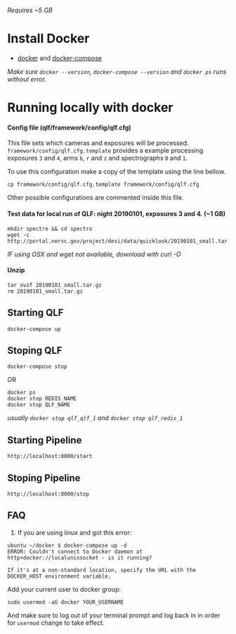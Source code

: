 _Requires ~5 GB_

# Install Docker

- [docker](https://docs.docker.com/install/) and [docker-compose](https://docs.docker.com/compose/install/)

_Make sure `docker --version`, `docker-compose --version` and `docker ps` runs without error._

# Running locally with docker

#### Config file (qlf/framework/config/qlf.cfg)

This file sets which cameras and exposures will be processed. `framework/config/qlf.cfg.template` provides a example processing exposures `3` and `4`, arms `b`, `r` and `z` and spectrographs `0` and `1`. 

To use this configuration make a copy of the template using the line bellow.

`cp framework/config/qlf.cfg.template framework/config/qlf.cfg`

Other possible configurations are commented inside this file.

#### Test data for local run of QLF: night 20190101, exposures 3 and 4. (~1 GB)

```
mkdir spectro && cd spectro
wget -c http://portal.nersc.gov/project/desi/data/quicklook/20190101_small.tar.gz 
```

_IF using OSX and wget not available, download with curl -O_

#### Unzip

```
tar xvzf 20190101_small.tar.gz
rm 20190101_small.tar.gz
```

## Starting QLF

    docker-compose up

## Stoping QLF

    docker-compose stop

OR

    docker ps
    docker stop REDIS_NAME
    docker stop QLF_NAME

_usually `docker stop qlf_qlf_1` and `docker stop qlf_redis_1`_

## Starting Pipeline

    http://localhost:8000/start

## Stoping Pipeline

    http://localhost:8000/stop

## FAQ

1. If you are using linux and got this error:

```
ubuntu ~/docker $ docker-compose up -d
ERROR: Couldn't connect to Docker daemon at http+docker://localunixsocket - is it running?

If it's at a non-standard location, specify the URL with the DOCKER_HOST environment variable.
```

Add your current user to docker group:

`sudo usermod -aG docker YOUR_USERNAME`

​A​nd make sure to log out of your terminal prompt and log back in in order for `usermod` change to take effect.
